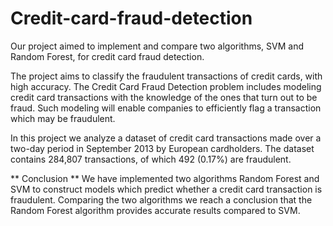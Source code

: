 # Credit-card-fraud-detection

Our project aimed to implement and compare two algorithms, SVM and Random Forest, for credit card fraud detection. 

The project aims to classify the fraudulent transactions of credit cards, with high accuracy. The Credit Card Fraud Detection problem includes modeling credit card   transactions with the knowledge of the ones that turn out to be fraud. Such modeling will enable companies to efficiently flag a transaction which may be fraudulent.

In this project we analyze a dataset of credit card transactions made over a two-day period in September 2013 by European cardholders. The dataset contains 284,807 transactions, of which 492 (0.17%) are fraudulent.

** Conclusion **
We have implemented two algorithms Random Forest and SVM to construct models which predict whether a credit card transaction is fraudulent. Comparing the two algorithms we reach a conclusion that the Random Forest algorithm provides accurate results compared to SVM.

